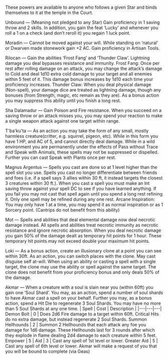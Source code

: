 These powers are available to anyone who follows a given Star and binds themselves to it at the temple in the Court.

Unbound — (Meaning not pledged to any Star) Gain proficiency in 1 saving throw and 2 skills. In addition, you gain the feat ‘Lucky’ and whenever you roll a 1 on a check (and don’t reroll it) you regain 1 luck point.

Moradin — Cannot be moved against your will. While standing on ‘natural’ or Dwarven made stonework gain +2 AC. Gain proficiency in Artisan Tools.

Rilocan — Gain the abilities ‘Frost Fang’ and ‘Thunder Claw’. Lightning damage you deal bypasses resistance and immunity.
Frost Fang: Once per rest after rolling damage on an attack, you may change the attack’s damage to Cold and deal 1d10 extra cold damage to your target and all enemies within 5 feet of it. This damage bonus increases by 1d10 each time your proficiency increases.
Thunder Claw: When you deal physical damage (Non-spell), your damage dice are treated as lightning damage, though any bonuses (from Strength, magic, etc remain as they are). As a bonus action you may suppress this ability until you finish a long rest.

Sha Dalamadur — Gain Poison and Fire resistance. When you succeed on a saving throw or an attack misses you, you may spend your reaction to make a single weapon attack against one target within range.

T'ba'ku'ta — As an action you may take the form of any small, mostly harmless creature(critter, e.g. squirrel, pigeon, etc). While in this form you have 1 HP, and AC of 5, and cannot directly deal damage. While in a wild environment you are permanently under the effects of Pass without Trace and Speak with Animals, these spells may not be suppressed or dispelled. Further you can cast Speak with Plants once per rest.

Magnus Argentus — Spells you cast are done so at 1 level higher than the spell slot you use. Spells you cast no longer differentiate between friends and foes (i.e. if a spell says 3 allies within 30 ft, it instead targets the closest 3 creatures within 30 ft.). When you cast a spell you must make an Int saving throw against your spell DC to see if you have learned anything. If you fail you may not cast that spell again until you spend a long rest refining it. Only one spell may be refined during any one rest.
	Arcane Inspiration: You may only have 1 at a time, you may spend it as normal inspiration or as 1 Sorcery point.
(Cantrips do not benefit from this ability)

Mot — Spells and abilities that deal elemental damage now deal necrotic damage instead. All spells and abilities treat necrotic immunity as necrotic resistance and ignore necrotic absorption. When you deal necrotic damage you gain 50% of the damage dealt as temporary hit points for 1 hour. These temporary hit points may not exceed double your maximum hit points.

Loki — As a bonus action, create an illusionary clone at a point you can see within 30ft. As an action, you can switch places with the clone. May cast disguise self at-will. When using an ability or casting a spell with a single target, the clone may use the ability or spell against the same target. The clone does not benefit from your proficiency bonus and only deals 50% of the damage.

Akmar — When a creature with a soul is slain near you (within 60ft) you gain one ‘Soul Shard’.
You may, as an action, spend a number of soul shards to have Akmar cast a spell on your behalf. Further you may, as a bonus action, spend a Hit Die to regenerate 3 Soul Shards. You may have no more than 5 Soul Shards at any one time.
| Spell | Cost | Description |
|---|---|---|
Demon Bolt | 0 | Does 2d6 Fire damage to a target within 60ft. Critical Hits do no extra damage, but instead regenerate 2 Soul Shards. 
Summon Hellhounds | 2 | Summon 2 Hellhounds that each attack any foe you damage for 1d6 damage. These Hellhounds last for 3 rounds after which they explode in flame dealing 2d4 damage to each creature within 5 feet.
Empower | 5 |
Aid | 3 | Cast any spell of 1st level or lower.
Greater Aid | 5 | Cast any spell of 6th level or lower. Akmar will make a request of you that you will be bound to complete (via Geas)
